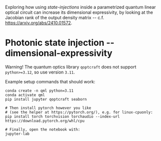 Exploring how using *state-injections* inside a parametrized quantum linear optical circuit can increase its dimensional expressivity, by looking at the Jacobian rank of the output density matrix -- c.f. https://arxiv.org/abs/2410.01572.

# Photonic state injection -- dimensional-expressivity

Warning! The quantum optics library `qoptcraft` does not support `python>=3.12`, so use version `3.11`.

Example setup commands that should work:

```shell
conda create -n qml python=3.11
conda activate qml
pip install jupyter qoptcraft seaborn

# Then install pytorch however you like
# (see the helper at https://pytorch.org/), e.g. for linux-cpuonly: 
pip install torch torchvision torchaudio --index-url https://download.pytorch.org/whl/cpu

# Finally, open the notebook with:
jupyter-lab
```
